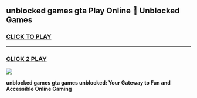 
## unblocked games gta Play Online 👋 Unblocked Games
<h3>
<a href="https://premium.freeplayer.one?title=unblocked_games_gta&ref=19F">CLICK TO PLAY</a></h3>
<hr>

<h3>
<a href="https://premium.freeplayer.one?title=unblocked_games_gta&ref=19F">CLICK 2 PLAY</a>
  
</h3>

<a href="https://premium.freeplayer.one?title=unblocked_games_gta&ref=19F"><img src="https://clearcache.store/games.png"></a>


**unblocked games gta games unblocked: Your Gateway to Fun and Accessible Online Gaming**

